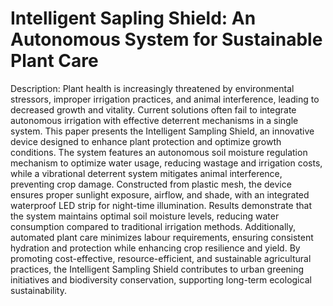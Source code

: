 # Intelligent Sapling Shield: An Autonomous System for Sustainable Plant Care

Description:
Plant health is increasingly threatened by environmental stressors, improper irrigation practices, and animal interference, leading to decreased growth and vitality. Current solutions often fail to integrate autonomous irrigation with effective deterrent mechanisms in a single system. This paper presents the Intelligent Sampling Shield, an innovative device designed to enhance plant protection and optimize growth conditions. The system features an autonomous soil moisture regulation mechanism to optimize water usage, reducing wastage and irrigation costs, while a vibrational deterrent system mitigates animal interference, preventing crop damage. Constructed from plastic mesh, the device ensures proper sunlight exposure, airflow, and shade, with an integrated waterproof LED strip for night-time illumination. Results demonstrate that the system maintains optimal soil moisture levels, reducing water consumption compared to traditional irrigation methods. Additionally, automated plant care minimizes labour requirements, ensuring consistent hydration and protection while enhancing crop resilience and yield. By promoting cost-effective, resource-efficient, and sustainable agricultural practices, the Intelligent Sampling Shield contributes to urban greening initiatives and biodiversity conservation, supporting long-term ecological sustainability.
